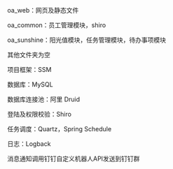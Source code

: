 oa_web：网页及静态文件

oa_common：员工管理模块，shiro

oa_sunshine：阳光值模块，任务管理模块，待办事项模块

其他文件夹为空

项目框架：SSM

数据库：MySQL

数据库连接池：阿里 Druid

登陆及权限校验：Shiro

任务调度：Quartz，Spring Schedule

日志：Logback

消息通知调用钉钉自定义机器人API发送到钉钉群
